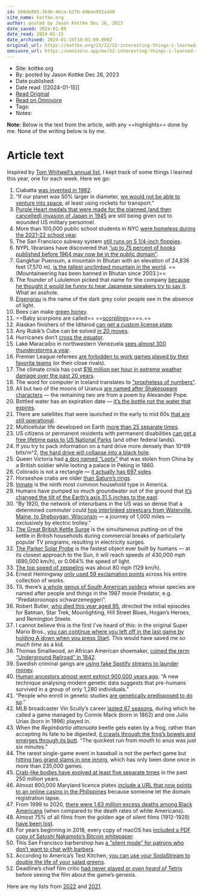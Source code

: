 ```yaml
---
id: b08de005-364b-46ca-b17b-04bee992a340
site_name: kottke.org
author: posted by Jason Kottke Dec 26, 2023
date_saved: 2024-01-09
date_read: 2024-01-15
date_archived: 2024-01-15T18:01:09.000Z
original_url: https://kottke.org/23/12/52-interesting-things-i-learned-2023
omnivore_url: https://omnivore.app/me/52-interesting-things-i-learned-in-2023-18cef2e504c
---
```


 - Site: kottke.org
 - By: posted by Jason Kottke Dec 26, 2023
 - Date published: 
 - Date read: [[2024-01-15]]
 - [Read Original](https://kottke.org/23/12/52-interesting-things-i-learned-2023)
 - [Read on Omnivore](https://omnivore.app/me/52-interesting-things-i-learned-in-2023-18cef2e504c)
 - Tags: 
 - Notes: 

**Note:** Below is the text from the article, with any ==highlights== done by me. None of the writing below is by me.

# Article text
Inspired by [Tom Whitwell’s annual list](https://medium.com/magnetic/52-things-i-learned-in-2023-a3bbb9f9323d), I kept track of some things I learned this year, one for each week. Here we go:

1. Ciabatta [was invented in 1982](https://en.wikipedia.org/wiki/Ciabatta).
2. “If our planet was 50% larger in diameter, [we would not be able to venture into space](https://web.archive.org/web/20190429025624/https://www.nasa.gov/mission%5Fpages/station/expeditions/expedition30/tryanny.html), at least using rockets for transport.”
3. [Purple Heart medals that were made for the planned (and then cancelled) invasion of Japan in 1945](https://historynewsnetwork.org/article/176762) are still being given out to wounded US military personnel.
4. More than 100,000 public school students in NYC [were homeless during the 2021-22 school year](https://www.nytimes.com/2022/10/26/nyregion/nyc-homeless-students.html?unlocked%5Farticle%5Fcode=1.IE0.Fs85.3wrfxyp07QOd).
5. The San Francisco subway system [still runs on 5 1/4-inch floppies](https://sfstandard.com/transportation/sfs-market-street-subway-runs-on-reagan-era-floppy-disks/).
6. NYPL librarians have discovered that [“up to 75 percent of books published before 1964 may now be in the public domain”](https://www.vice.com/en/article/epzyde/librarians-are-finding-thousands-of-books-no-longer-protected-by-copyright-law).
7. Gangkhar Puensum, a mountain in Bhutan with an elevation of 24,836 feet (7,570 m), [is the tallest unclimbed mountain in the world](https://en.wikipedia.org/wiki/Gangkhar%5FPuensum). ==(Mountaineering has been banned in Bhutan since 2003.)==
8. The founder of Lululemon picked that name for the company [because he thought it would be funny to hear Japanese speakers try to say it](https://en.wikipedia.org/wiki/Chip%5FWilson). What an asshole.
9. [Eigengrau](https://en.wikipedia.org/wiki/Eigengrau) is the name of the dark grey color people see in the absence of light.
10. Bees can make [green honey](https://www.neatorama.com/2023/02/28/The-Many-Ways-Bees-Can-Make-Green-Honey/).
11. ==Baby scorpions are called== ==[scorplings](https://www.liverpoolmuseums.org.uk/stories/meet-scorplings-theyre-modern-sting-age-family)====.==
12. Alaskan finishers of the Iditarod [can get a custom license plate](https://iditarod.com/where-did-the-official-iditarod-finishers-license-plate-originate/).
13. Any Rubik’s Cube can be solved [in 20 moves](https://www.cube20.org/).
14. Hurricanes don’t [cross the equator](https://www.iflscience.com/theres-a-weird-reason-why-hurricanes-never-cross-the-equator-68082).
15. Lake Maracaibo in northwestern Venezuela [sees almost 300 thunderstorms a year](https://www.openculture.com/2023/03/behold-an-astonishing-near-nightly-spectacle-in-the-lightning-capital-of-the-world.html#google%5Fvignette).
16. Premier League referees [are forbidden to work games played by their favorite teams](https://www.theguardian.com/football/2023/mar/21/inside-world-premier-league-football-referees-pgmol-howard-webb-andre-marriner-darren-england) (or their close rivals).
17. The climate crisis has cost [$16 million per hour in extreme weather damage over the past 20 years](https://www.theguardian.com/environment/2023/oct/09/climate-crisis-cost-extreme-weather-damage-study).
18. The word for computer in Iceland translates to [“prophetess of numbers”](https://gizmodo.com/icelandic-has-the-best-words-for-technology-1702697272).
19. All but two of the moons of Uranus [are named after Shakespeare characters](https://www.folger.edu/podcasts/shakespeare-unlimited/shakespearean-moons-uranus/) — the remaining two are from a poem by Alexander Pope.
20. Bottled water has an expiration date — [it’s the bottle not the water that expires](https://www.sciencealert.com/drinking-a-bottle-of-water-past-its-expiration-date-heres-what-to-know).
21. There are satellites that were launched in the early to mid 60s [that are still operational](https://en.wikipedia.org/wiki/Lincoln%5FCalibration%5FSphere%5F1).
22. Multicellular life developed on Earth [more than 25 separate times](https://onlinelibrary.wiley.com/doi/10.1002/bies.201200143).
23. US citizens or permanent residents with permanent disabilities [can get a free lifetime pass to US National Parks](https://www.nps.gov/subjects/accessibility/interagency-access-pass.htm) (and other federal lands).
24. If you try to pack information on a hard drive more densely than 10^69 bits/m^2, [the hard drive will collapse into a black hole](https://www.pbs.org/wgbh/nova/article/is-information-fundamental/).
25. Queen Victoria had [a dog named “Looty”](https://www.newyorker.com/magazine/2023/04/24/a-high-tech-heist-at-the-british-museum) that was stolen from China by a British soldier while looting a palace in Peking in 1860.
26. Colorado is not a rectangle — [it actually has 697 sides](https://www.atlasobscura.com/articles/is-colorado-a-rectangle).
27. Horseshoe crabs are older [than Saturn’s rings](https://phys.org/news/2023-05-definitive-age-saturn-theyre-young.html).
28. [Inmate](https://flowingdata.com/2023/05/23/all-the-household-types-in-the-u-s/) is the ninth most common household type in America.
29. Humans have pumped so much groundwater out of the ground that [it’s changed the tilt of the Earth’s axis 31.5 inches to the east](https://www.washingtonpost.com/science/2023/06/27/groundwater-use-planet-earth-tilt/).
30. “By 1920, the network of interurbans in the US was so dense that a determined commuter could [hop interlinked streetcars from Waterville, Maine, to Sheboygan, Wisconsin](https://urbanists.social/@straphanger/111059691532896415) — a journey of 1,000 miles — exclusively by electric trolley.”
31. [The Great British Kettle Surge](https://www.renewableenergyhub.co.uk/blog/the-great-british-kettle-surge) is the simultaneous putting-on of the kettle in British households during commercial breaks of particularly popular TV programs, resulting in electricity surges.
32. [The Parker Solar Probe](https://en.wikipedia.org/wiki/Parker%5FSolar%5FProbe) is the fastest object ever built by humans — at its closest approach to the Sun, it will reach speeds of 430,000 mph (690,000 km/h), or 0.064% the speed of light.
33. [The top speed of zeppelins](https://aviation.stackexchange.com/questions/73110/what-factors-influence-the-maximum-speed-of-an-airship) was about 80 mph (129 km/h).
34. Ernest Hemingway [only used 59 exclamation points](https://themillions.com/2023/10/how-to-exclaim.html) across his entire collection of works.
35. TIL there’s [a whole genus of South American spiders](https://en.wikipedia.org/wiki/Predatoroonops) whose species are named after people and things in the 1987 movie Predator, e.g. “Predatoroonops schwarzeneggeri”.
36. Robert Butler, [who died this year aged 95](https://www.hollywoodreporter.com/tv/tv-news/robert-butler-dead-batman-star-trek-hill-street-blues-1235644907/), directed the initial episodes for Batman, Star Trek, Moonlighting, Hill Street Blues, Hogan’s Heroes, and Remington Steele.
37. I cannot believe this is the first I’ve heard of this: in the original Super Mario Bros., [you can continue where you left off in the last game by holding A down when you press Start](https://www.nintendolife.com/news/2020/05/random%5Fdo%5Fyou%5Fknow%5Fabout%5Fsuper%5Fmario%5Fbros%5Fsecret%5Fgame%5Fover%5Fcontinue%5Ftrick). This would have saved me _so much time_ as a kid.
38. Thomas Smallwood, an African American shoemaker, [coined the term “Underground Railroad” in 1842](https://www.nytimes.com/2023/09/11/opinion/man-who-named-underground-railroad.html?unlocked%5Farticle%5Fcode=1.IU0.ZTUC.pmEkCS0ElzAF).
39. Swedish criminal gangs are [using fake Spotify streams to launder money](https://www.theguardian.com/technology/2023/sep/05/swedish-criminal-gangs-using-fake-spotify-streams-to-launder-money).
40. [Human ancestors almost went extinct 900,000 years ago](https://www.nature.com/articles/d41586-023-02712-4). “A new technique analysing modern genetic data suggests that pre-humans survived in a group of only 1,280 individuals.”
41. “People who enroll in genetic studies [are genetically predisposed to do so](https://arstechnica.com/science/2023/08/genetics-makes-some-people-more-likely-to-participate-in-genetic-studies/).”
42. MLB broadcaster Vin Scully’s career [lasted 67 seasons](https://www.espn.com/sportsnation/story/%5F/id/17604043/vin-scully-career-was-seriously-amazing-here-proof), during which he called a game managed by Connie Mack (born in 1862) and one Julio Urías (born in 1996) played in.
43. When the _Regimbartia attenuata_ beetle gets eaten by a frog, rather than accepting its fate to be digested, [it crawls through the frog’s bowels and emerges through its butt](https://www.wired.com/story/frog-eats-beetle-beetle-crawls-through-guts/). “The quickest run from mouth to anus was just six minutes.”
44. The rarest single-game event in baseball is not the perfect game but [hitting two grand slams in one inning](https://www.sportico.com/leagues/baseball/2023/mlb-perfect-games-domingo-german-1234727865/), which has only been done once in more than 235,000 games.
45. [Crab-like bodies have evolved at least five separate times](https://www.sciencealert.com/evolution-keeps-making-crabs-and-nobody-knows-why) in the past 250 million years.
46. Almost 800,000 Maryland licence plates [include a URL that now points to an online casino in the Philippines](https://www.vice.com/en/article/4a3xe9/maryland-license-plates-now-inadvertently-advertising-filipino-online-casino) because someone let the domain registration lapse.
47. From 1999 to 2020, [there were 1.63 million excess deaths among Black Americans](https://abcnews.go.com/US/163-million-excess-deaths-black-americans-compared-white/story?id=99367556) (when compared to the death rates of white Americans).
48. Almost 75% of all films from the golden age of silent films (1912-1929) [have been lost](https://www.historytoday.com/archive/missing-pieces/lost-movies).
49. For years beginning in 2018, every copy of macOS has [included a PDF copy of Satoshi Nakamoto’s Bitcoin whitepaper](https://waxy.org/2023/04/the-bitcoin-whitepaper-is-hidden-in-every-modern-copy-of-macos/).
50. This San Francisco barbershop has [a “silent mode” for patrons who don’t want to chat with barbers](https://sfstandard.com/community/drink-free-beer-in-silence-at-this-new-san-francisco-barbershop/).
51. According to America’s Test Kitchen, [you can use your SodaStream to double the life of your salad greens](https://www.americastestkitchen.com/cooksillustrated/articles/7053-how-to-keep-salad-greens-fresh-longer).
52. Deadline’s chief film critic [had never played or _even heard of_ Tetris](https://deadline.com/2023/03/tetris-review-taron-egerton-cold-war-thriller-sxsw-1235300991/) before seeing the film about the game’s genesis.

Here are my lists from [2022](https://kottke.org/22/12/36-things-i-learned-in-2022) and [2021](https://kottke.org/22/01/52-things-i-learned-in-2021-1).

